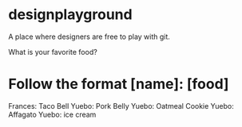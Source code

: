 # designplayground
A place where designers are free to play with git.


What is your favorite food?
# Follow the format [name]: [food]

Frances: Taco Bell
Yuebo: Pork Belly
Yuebo: Oatmeal Cookie
Yuebo: Affagato
Yuebo: ice cream
